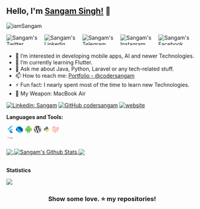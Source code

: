 ## Hello, I'm [Sangam Singh!](https://codersangam.com) 👋

<p align="left"> <img src="https://komarev.com/ghpvc/?username=codersangam&label=Views&color=green&style=plastic" alt="iamSangam" /> </p>


<a href="https://www.twitter.com/codersangam">
  <img align="left" alt="Sangam's Twitter" width="100px" height="28px" src="https://img.shields.io/badge/Twitter-1DA1F2?style=for-the-badge&logo=twitter&logoColor=white" />
</a>
<a href="https://www.linkedin.com/in/sangam-singh-1b21941a0/">
  <img align="left" alt="Sangam's Linkedin" width="100px" height="28px" src="https://img.shields.io/badge/LinkedIn-0077B5?style=for-the-badge&logo=linkedin&logoColor=white" />
</a>
<a href="https://t.me/codersangam">
  <img align="left" alt="Sangam's Telegram" width="100px" height="28px" src="https://img.shields.io/badge/Telegram-1DA1F2?style=for-the-badge&logo=telegram&logoColor=white&color=darkblue" />
</a>
<a href="https://instagram.com/codersangam">
  <img align="left" alt="Sangam's Instagram" width="100px" height="28px" src="https://img.shields.io/badge/Instagram-1DA1F2?style=for-the-badge&logo=instagram&logoColor=white&color=red" />
</a>
<a href="https://www.facebook.com/people/Ronnie/100026804131628/">
  <img align="left" alt="Sangam's Facebook" width="100px" height="28px" src="https://img.shields.io/badge/Facebook-1DA1F2?style=for-the-badge&logo=facebook&logoColor=white&color=blue" />
</a>


<br/>
<br/>


- 👀 I’m interested in developing mobile apps, AI and newer Technologies.
- 🌱 I’m currently learning Flutter.
- 💬 Ask me about Java, Python, Laravel or any tech-related stuff.
- 📫 How to reach me: [Portfolio - @codersangam](https://codersangam.com)
- ⚡ Fun fact: I nearly spent most of the time to learn new Technologies.
- 🔫 My Weapon: MacBook Air 


[![Linkedin: Sangam](https://img.shields.io/badge/-sangam-blue?style=flat-square&logo=Linkedin&logoColor=white&link=https://www.linkedin.com/in/sangam-singh-1b21941a0/)](https://img.shields.io/badge/-sangam-blue?style=flat-square&logo=Linkedin&logoColor=white&link=https://www.linkedin.com/in/sangam-singh-1b21941a0/)
[![GitHub codersangam](https://img.shields.io/github/followers/codersangam?label=follow&style=social)](https://github.com/codersangam)
[![website](https://img.shields.io/badge/PortfolioWebsite-Sangam-2648ff?style=flat-square&logo=google-chrome)](https://codersangam.com)


**Languages and Tools:**  

<code><img height="20" src="https://raw.githubusercontent.com/github/explore/80688e429a7d4ef2fca1e82350fe8e3517d3494d/topics/flutter/flutter.png"></code>
<code><img height="20" src="https://raw.githubusercontent.com/github/explore/80688e429a7d4ef2fca1e82350fe8e3517d3494d/topics/dart/dart.png"></code>
<code><img height="20" src="https://raw.githubusercontent.com/github/explore/80688e429a7d4ef2fca1e82350fe8e3517d3494d/topics/android/android.png"></code>
<code><img height="20" src="https://raw.githubusercontent.com/github/explore/80688e429a7d4ef2fca1e82350fe8e3517d3494d/topics/wordpress/wordpress.png"></code>
<code><img height="20" src="https://raw.githubusercontent.com/github/explore/80688e429a7d4ef2fca1e82350fe8e3517d3494d/topics/python/python.png"></code>
<code><img height="20" src="https://raw.githubusercontent.com/github/explore/80688e429a7d4ef2fca1e82350fe8e3517d3494d/topics/laravel/laravel.png"></code>    
<code><img height="20" src="https://raw.githubusercontent.com/github/explore/80688e429a7d4ef2fca1e82350fe8e3517d3494d/topics/java/java.png"></code>    

<div align="left">
<a href="https://github.com/codersangam">
  <img align="center" src="https://github-readme-stats.vercel.app/api/top-langs/?username=codersangam&theme=dracula&hide_langs_below=1" />
</a>
<a href="https://github.com/codersangam">
 <img align="center" src="https://github-readme-stats.vercel.app/api?username=codersangam&show_icons=true&theme=midnight-purple&line_height=27&count_private=true" alt="Sangam's Github Stats"/>
</a>
<a href="https://github.com/codersangam/flutter-basics">
  <img align="center" src="https://github-readme-stats.vercel.app/api/pin/?username=codersangam&repo=flutter-basics&theme=nightowl" />
</a>
</div>

<br/>

**Statistics**
<div align="left">
<code><img height="500" src="https://wakatime.com/share/@4818b327-9c94-4397-85a6-c82a5027f03c/e1157c5e-8254-4708-91d0-481b2de77858.svg"></code>
</div>


<div align="center">

### Show some love. ⭐️  my repositories!

</div>

